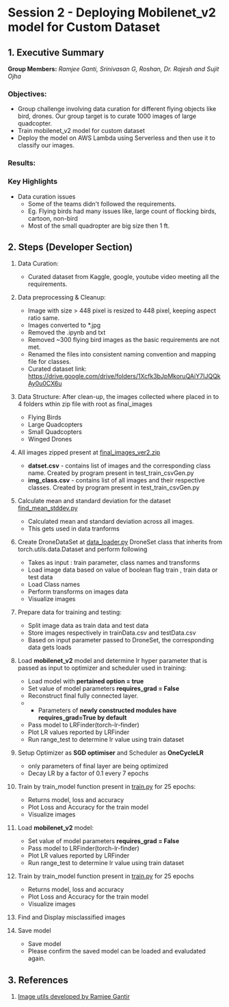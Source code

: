 # Session 2 - Deploying Mobilenet_v2 model for Custom Dataset


## 1. Executive Summary
**Group Members:** *Ramjee Ganti, Srinivasan G, Roshan, Dr. Rajesh and Sujit Ojha* 

### **Objectives**:

- Group challenge involving data curation for different flying objects like bird, drones. Our group target is to curate 1000 images of large quadcopter.
- Train mobilenet_v2 model for custom dataset
- Deploy the model on AWS Lambda using Serverless and then use it to classify our images. 

### **Results**:



### **Key Highlights**
- Data curation issues 
    - Some of the teams didn't followed the requirements.
    - Eg. Flying birds had many issues like, large count of flocking birds, cartoon, non-bird 
    - Most of the small quadropter are big size then 1 ft.


## 2. Steps (Developer Section)

1. Data Curation:
     - Curated dataset from Kaggle, google, youtube video meeting all the requirements.

2. Data preprocessing & Cleanup:
    - Image with size > 448 pixel is resized to 448 pixel, keeping aspect ratio same.
    - Images converted to *.jpg
    - Removed the .ipynb and txt
    - Removed ~300 flying bird images as the basic requirements are not met.
    - Renamed the files into consistent naming convention and mapping file for classes.
    - Curated dataset link: https://drive.google.com/drive/folders/1Xcfk3bJpMkoruQAiY7IJQQkAy0u0CX6u

3. Data Structure:  After clean-up, the images collected where placed in to 4 folders wthin zip file with root as final_images
    - Flying Birds  
    - Large Quadcopters   
    - Small Quadcopters   
    - Winged Drones   

4. All images zipped present at  [final_images_ver2.zip](https://github.com/EVA4-RS-Group/Phase2/releases/download/s2/final_images_ver2.zip)
    - **datset.csv**  - contains list of images and the corresponding class name. Created by program present in test_train_csvGen.py
    - **img_class.csv** - contains list of all images and their respective classes. Created by program present in test_train_csvGen.py

5. Calculate mean and standard deviation for the dataset [find_mean_stddev.py](https://github.com/EVA4-RS-Group/Phase2/blob/master/Modules/find_mean_stddev.py)
    - Calculated mean and standard deviation across all images. 
    - This gets used in data tranforms
     
6. Create DroneDataSet at [data_loader.py](https://github.com/EVA4-RS-Group/Phase2/blob/master/Modules/data_loader.py)
   DroneSet class that inherits from torch.utils.data.Dataset and perform following
    - Takes as input : train parameter, class names and transforms
    - Load image data based on value of boolean flag train , train data or test data
    - Load Class names
    - Perform transforms on images data 
    - Visualize images

7. Prepare data for training and testing:
    - Split image data as  train data and test data
    - Store images respectively in trainData.csv and testData.csv
    - Based on input parameter passed to DroneSet, the corresponding data gets loads

8. Load **mobilenet_v2** model and determine lr hyper parameter that is passed as input to optimizer and scheduler used in training:
    - Load  model with **pertained option = true**
    - Set value of model parameters **requires_grad = False**
    - Reconstruct final fully connected layer. 
    -   - Parameters of **newly constructed modules have requires_grad=True by default**
    - Pass model to LRFinder(torch-lr-finder)
    - Plot LR values reported by LRFinder
    - Run range_test to determine lr value  using  train dataset

9. Setup Optimizer as **SGD optimiser** and Scheduler as **OneCycleLR**
    - only parameters of final layer are being optimized 
    - Decay LR by a factor of 0.1 every 7 epochs

10. Train by train_model function present in [train.py](https://github.com/EVA4-RS-Group/Phase2/blob/master/Modules/train.py) for 25 epochs:
    - Returns model, loss and accuracy
    - Plot Loss and Accuracy for the train model
    - Visualize images
    
11. Load **mobilenet_v2** model:
    - Set value of model parameters **requires_grad = False**
    - Pass model to LRFinder(torch-lr-finder)
    - Plot LR values reported by LRFinder
    - Run range_test to determine lr value  using  train dataset

12. Train by train_model function present in [train.py](https://github.com/EVA4-RS-Group/Phase2/blob/master/Modules/train.py) for 25 epochs
    - Returns model, loss and accuracy
    - Plot Loss and Accuracy for the train model
    - Visualize images

13. Find and Display misclassified images

14. Save model
    - Save model
    - Please confirm the saved model can be loaded and evaludated again.

## 3. References

1. [Image utils developed by Ramjee Gantir](https://github.com/gantir/image_utils/blob/master/utils.py)
